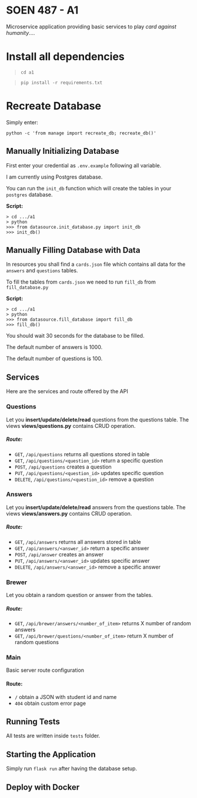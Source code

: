 # SOEN 487 - A1

Microservice application providing basic services to play
*card against humanity*....

# Install all dependencies

> `cd a1`

>`pip install -r requirements.txt`


# Recreate Database

Simply enter:

`python -c 'from manage import recreate_db; recreate_db()'`

## Manually Initializing Database
First enter your credential as
`.env.example` following all variable.

I am currently using Postgres database.

You can run the `init_db` function which will create
the tables in your `postgres` database.

**Script:**

```
> cd .../a1
> python
>>> from datasource.init_database.py import init_db
>>> init_db()
```

## Manually Filling Database with Data

In resources you shall find a `cards.json` file
which contains all data for the `answers` and `questions`
tables.

To fill the tables from `cards.json` we need to run `fill_db`
from `fill_database.py`


**Script:**

```
> cd .../a1
> python
>>> from datasource.fill_database import fill_db
>>> fill_db()
```
You should wait 30 seconds for the database to be filled.

The default number of answers is 1000. 

The default number of questions is 100.

## Services

Here are the services and route offered by the API

### Questions

Let you **insert/update/delete/read** questions from the questions table.
The views **views/questions.py** contains CRUD operation.

##### Route:
- `GET`, `/api/questions` returns all questions stored in table
- `GET`, `/api/questions/<question_id>` return a specific question
- `POST`, `/api/questions` creates a question
- `PUT`, `/api/questions/<question_id>` updates specific question
- `DELETE`, `/api/questions/<question_id>` remove a question


### Answers

Let you **insert/update/delete/read** answers from the questions table.
The views **views/answers.py** contains CRUD operation.

##### Route:
- `GET`, `/api/answers` returns all answers stored in table
- `GET`, `/api/answers/<answer_id>` return a specific answer
- `POST`, `/api/answer` creates an answer
- `PUT`, `/api/answers/<answer_id>` updates specific answer
- `DELETE`, `/api/answers/<answer_id>` remove a specific answer

### Brewer

Let you obtain a random question or answer from the
tables.

##### Route:
- `GET`, `/api/brewer/answers/<number_of_item>` returns X number of random answers
- `GET`, `/api/brewer/questions/<number_of_item>` return X number of random questions

### Main

Basic server route configuration

#### Route:
- `/` obtain a JSON with student id and name
- `404` obtain custom error page

## Running Tests

All tests are written inside `tests` folder.

## Starting the Application

Simply run `flask run` after having the database setup.

## Deploy with Docker
